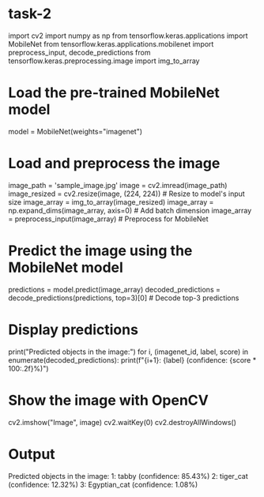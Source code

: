 # task-2
import cv2
import numpy as np
from tensorflow.keras.applications import MobileNet
from tensorflow.keras.applications.mobilenet import preprocess_input, decode_predictions
from tensorflow.keras.preprocessing.image import img_to_array

# Load the pre-trained MobileNet model
model = MobileNet(weights="imagenet")

# Load and preprocess the image
image_path = 'sample_image.jpg'
image = cv2.imread(image_path)
image_resized = cv2.resize(image, (224, 224))  # Resize to model's input size
image_array = img_to_array(image_resized)
image_array = np.expand_dims(image_array, axis=0)  # Add batch dimension
image_array = preprocess_input(image_array)  # Preprocess for MobileNet

# Predict the image using the MobileNet model
predictions = model.predict(image_array)
decoded_predictions = decode_predictions(predictions, top=3)[0]  # Decode top-3 predictions

# Display predictions
print("Predicted objects in the image:")
for i, (imagenet_id, label, score) in enumerate(decoded_predictions):
    print(f"{i+1}: {label} (confidence: {score * 100:.2f}%)")

# Show the image with OpenCV
cv2.imshow("Image", image)
cv2.waitKey(0)
cv2.destroyAllWindows()
# Output
Predicted objects in the image:
1: tabby (confidence: 85.43%)
2: tiger_cat (confidence: 12.32%)
3: Egyptian_cat (confidence: 1.08%)
